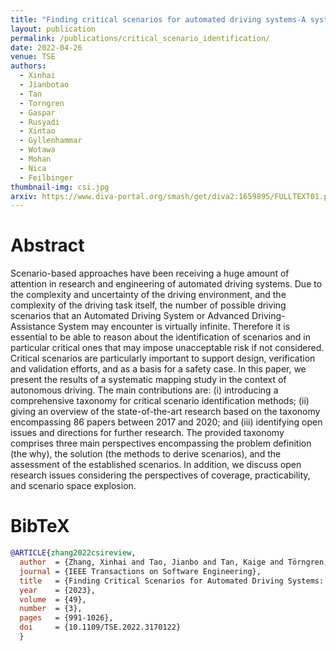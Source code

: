 ```yaml
---
title: "Finding critical scenarios for automated driving systems-A systematic mapping study"
layout: publication
permalink: /publications/critical_scenario_identification/
date: 2022-04-26
venue: TSE
authors:
  - Xinhai
  - Jianbotao
  - Tan
  - Torngren
  - Gaspar
  - Rusyadi
  - Xintao
  - Gyllenhammar
  - Wotawa
  - Mohan
  - Nica
  - Feilbinger
thumbnail-img: csi.jpg
arxiv: https://www.diva-portal.org/smash/get/diva2:1659895/FULLTEXT01.pdf
---
```


# Abstract
Scenario-based approaches have been receiving a huge amount of attention in research and engineering of automated driving systems. Due to the complexity and uncertainty of the driving environment, and the complexity of the driving task itself, the number of possible driving scenarios that an Automated Driving System or Advanced Driving-Assistance System may encounter is virtually infinite. Therefore it is essential to be able to reason about the identification of scenarios and in particular critical ones that may impose unacceptable risk if not considered. Critical scenarios are particularly important to support design, verification and validation efforts, and as a basis for a safety case. In this paper, we present the results of a systematic mapping study in the context of autonomous driving. The main contributions are: (i) introducing a comprehensive taxonomy for critical scenario identification methods; (ii) giving an overview of the state-of-the-art research based on the taxonomy encompassing 86 papers between 2017 and 2020; and (iii) identifying open issues and directions for further research. The provided taxonomy comprises three main perspectives encompassing the problem definition (the why), the solution (the methods to derive scenarios), and the assessment of the established scenarios. In addition, we discuss open research issues considering the perspectives of coverage, practicability, and scenario space explosion.

# BibTeX
```bibtex
@ARTICLE{zhang2022csireview,
  author  = {Zhang, Xinhai and Tao, Jianbo and Tan, Kaige and Törngren, Martin and Sánchez, José Manuel Gaspar and Ramli, Muhammad Rusyadi and Tao, Xin and Gyllenhammar, Magnus and Wotawa, Franz and Mohan, Naveen and Nica, Mihai and Felbinger, Hermann},
  journal = {IEEE Transactions on Software Engineering},
  title   = {Finding Critical Scenarios for Automated Driving Systems: A Systematic Mapping Study},
  year    = {2023},
  volume  = {49},
  number  = {3},
  pages   = {991-1026},
  doi     = {10.1109/TSE.2022.3170122}
  }
```
